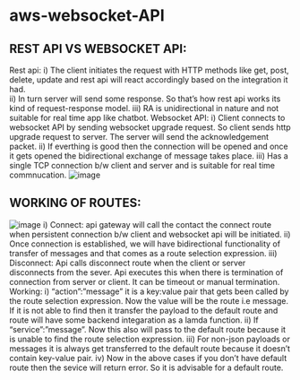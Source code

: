 # aws-websocket-API
## REST API VS WEBSOCKET API: 
Rest api:
i)	The client initiates the request with HTTP methods like get, post, delete, update and rest api will react accordingly based on the integration it had.  
ii)	In turn server will send some response. So that’s how rest api works its kind of request-response model.
iii)	RA is unidirectional in nature and not suitable for real time app like chatbot.
Websocket API:
i)	Client connects to websocket API by sending websocket upgrade request. So client sends http upgrade request to server. The server will send the acknowledgement packet.
ii)	If everthing is good then the connection will be opened and once it gets opened the bidirectional exchange of message takes place.
iii)	Has a single TCP connection b/w client and server and is suitable for real time commnucation.
![image](https://github.com/Gaurav098766/aws-websocket-API/assets/97042529/432c8ccc-8482-4639-a2c2-e939318529f6)

## WORKING OF ROUTES:
![image](https://github.com/Gaurav098766/aws-websocket-API/assets/97042529/2113fe0e-b542-4bca-b0b7-f0f35a53613d)
i)	Connect: api gateway will call the contact the connect route when persistent connection b/w client and websocket api will be initiated.
ii)	Once connection is established, we will have bidirectional functionality of transfer of messages and that comes as a route selection expression.
iii)	Disconnect: Api calls disconnect route when the client or server disconnects from the sever. Api executes this when there is termination of connection from server or client. It can be timeout or manual termination.
Working:
i)	“action”:”message” it is a key:value pair that gets been called by the route selection expression. Now the value will be the route i.e message. If it is not able to find then it transfer the payload to the default route and route will have some backend integaration as a lamda function.
ii)	If “service”:”message”. Now this also will pass to the default route because it is unable to find the route selection expression.
iii)	For non-json payloads or messages it is always get transferred to the default route because it doesn’t contain key-value pair.
iv)	Now in the above cases if you don’t have default route then the sevice will return error. So it is advisable for a default route.  

